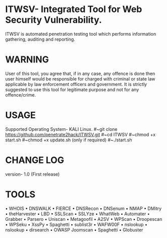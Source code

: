 # ITWSV- Integrated Tool for Web Security Vulnerability.
ITWSV is automated penetration testing tool which performs information gathering, auditing and reporting.

# WARNING
User of this tool, you agree that, if in any case, any offence is done then user himself would be responsible for charged with criminal or state law applicable by law enforcement officers and government.
It is strictly suggested to use this tool for legitimate purpose and not for any offence/crime.

# USAGE
Supported Operating System- KALI Linux.
#~git clone https://github.com/penetrate2hack/ITWSV.git
#~cd ITWSV
#~chmod +x start.sh
#~chmod +x update.sh (only if required)
#~./start.sh

# CHANGE LOG
version- 1.0 (First release)


# TOOLS
•	WHOIS
•	DNSWALK
•	FIERCE 
•	DNSRecon
•	DNSenum
•	NMAP
•	DMitry
•	theHarvester
•	LBD
•	SSLScan
•	SSLYze
•	WhatWeb
•	Automater
•	Grabber
•	Parsero
•	Uniscan
•	Metagoofil
•	A2SV
•	WPScan
•	Droopescan 
•	WPSeku
•	XssPy
•	Spaghetti
•	sublist3r
•	WAFW00F
•	nslookup
•	nslookup
•	dirsearch
•	OWASP Joomscan
•	Spaghetti
•	Globuster


